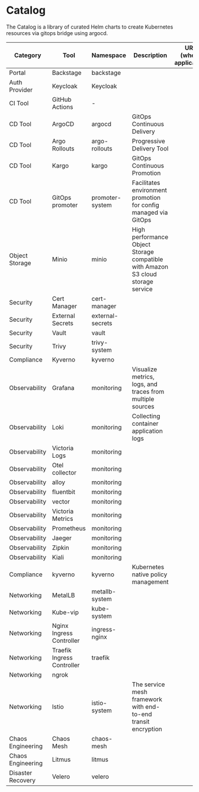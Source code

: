 # Catalog

The Catalog is a library of curated Helm charts to create Kubernetes resources via gitops bridge using argocd.

| Category          | Tool                       | Namespace        | Description                                                                     | URL (where applicable) |
|-------------------|----------------------------|------------------|---------------------------------------------------------------------------------|------------------------|
| Portal            | Backstage                  | backstage        |                                                                                 |                        |
| Auth Provider     | Keycloak                   | Keycloak         |                                                                                 |                        |
| CI Tool           | GitHub Actions             | -                |                                                                                 |                        |
| CD Tool           | ArgoCD                     | argocd           | GitOps Continuous Delivery                                                      |                        |
| CD Tool           | Argo Rollouts              | argo-rollouts    | Progressive Delivery Tool                                                       |                        |
| CD Tool           | Kargo                      | kargo            | GitOps Continuous Promotion                                                     |                        |
| CD Tool           | GitOps promoter            | promoter-system  | Facilitates environment promotion for config managed via GitOps                 |                        |
| Object Storage    | Minio                      | minio            | High performance Object Storage compatible with Amazon S3 cloud storage service |                        |
| Security          | Cert Manager               | cert-manager     |                                                                                 |                        |
| Security          | External Secrets           | external-secrets |                                                                                 |                        |
| Security          | Vault                      | vault            |                                                                                 |                        |
| Security          | Trivy                      | trivy-system     |                                                                                 |                        |
| Compliance        | Kyverno                    | kyverno          |                                                                                 |                        |
| Observability     | Grafana                    | monitoring       | Visualize metrics, logs, and traces from multiple sources                       |                        |
| Observability     | Loki                       | monitoring       | Collecting container application logs                                           |                        |
| Observability     | Victoria Logs              | monitoring       |                                                                                 |                        |
| Observability     | Otel collector             | monitoring       |                                                                                 |                        |
| Observability     | alloy                      | monitoring       |                                                                                 |                        |
| Observability     | fluentbit                  | monitoring       |                                                                                 |                        |
| Observability     | vector                     | monitoring       |                                                                                 |                        |
| Observability     | Victoria Metrics           | monitoring       |                                                                                 |                        |
| Observability     | Prometheus                 | monitoring       |                                                                                 |                        |
| Observability     | Jaeger                     | monitoring       |                                                                                 |                        |
| Observability     | Zipkin                     | monitoring       |                                                                                 |                        |
| Observability     | Kiali                      | monitoring       |                                                                                 |                        |
| Compliance        | kyverno                    | kyverno          | Kubernetes native policy management                                             |                        |
| Networking        | MetalLB                    | metallb-system   |                                                                                 |                        |
| Networking        | Kube-vip                   | kube-system      |                                                                                 |                        |
| Networking        | Nginx Ingress Controller   | ingress-nginx    |                                                                                 |                        |
| Networking        | Traefik Ingress Controller | traefik          |                                                                                 |                        |
| Networking        | ngrok                      |                  |                                                                                 |                        |
| Networking        | Istio                      | istio-system     | The service mesh framework with end-to-end transit encryption                   |                        |
| Chaos Engineering | Chaos Mesh                 | chaos-mesh       |                                                                                 |                        |
| Chaos Engineering | Litmus                     | litmus           |                                                                                 |                        |
| Disaster Recovery | Velero                     | velero           |                                                                                 |                        |
